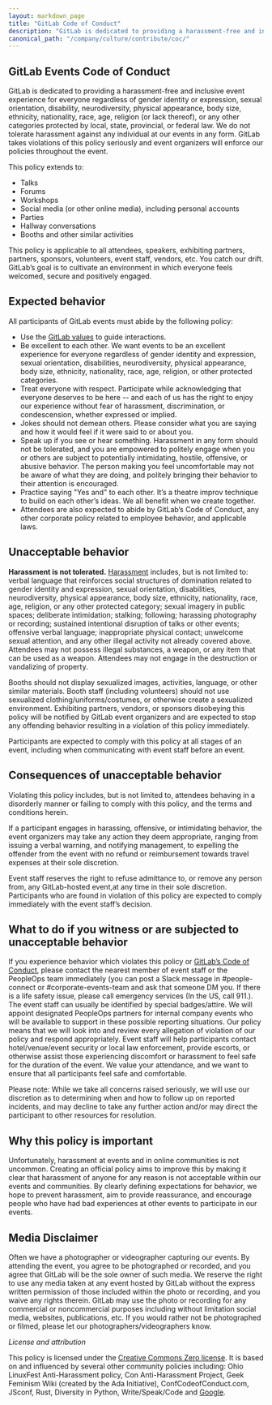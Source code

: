 ```yaml
---
layout: markdown_page
title: "GitLab Code of Conduct"
description: "GitLab is dedicated to providing a harassment-free and inclusive event experience for everyone!"
canonical_path: "/company/culture/contribute/coc/"
---
```


## GitLab Events Code of Conduct
 
GitLab is dedicated to providing a harassment-free and inclusive event experience for everyone regardless of gender identity or expression, sexual orientation, disability, neurodiversity, physical appearance, body size, ethnicity, nationality, race, age, religion (or lack thereof), or any other categories protected by local, state, provincial, or federal law. We do not tolerate harassment against any individual at our events in any form. GitLab takes violations of this policy seriously and event organizers will enforce our policies throughout the event. 
 
This policy extends to: 
- Talks
- Forums
- Workshops
- Social media (or other online media), including personal accounts
- Parties
- Hallway conversations
- Booths and other similar activities 
 
This policy is applicable to all attendees, speakers, exhibiting partners, partners, sponsors, volunteers, event staff, vendors, etc. You catch our drift. GitLab’s goal is to cultivate an environment in which everyone feels welcomed, secure and positively engaged.
 
## Expected behavior
 
All participants of GitLab events must abide by the following policy:
- Use the [GitLab values](/handbook/values/#credit) to guide interactions.
- Be excellent to each other. We want events to be an excellent experience for everyone regardless of gender identity and expression, sexual orientation, disabilities, neurodiversity, physical appearance, body size, ethnicity, nationality, race, age, religion, or other protected categories.
- Treat everyone with respect. Participate while acknowledging that everyone deserves to be here -- and each of us has the right to enjoy our experience without fear of harassment, discrimination, or condescension, whether expressed or implied.
- Jokes should not demean others. Please consider what you are saying and how it would feel if it were said to or about you.
- Speak up if you see or hear something. Harassment in any form should not be tolerated, and you are empowered to politely engage when you or others are subject to potentially intimidating, hostile, offensive, or abusive behavior. The person making you feel uncomfortable may not be aware of what they are doing, and politely bringing their behavior to their attention is encouraged.
- Practice saying "Yes and" to each other. It’s a theatre improv technique to build on each other’s ideas. We all benefit when we create together.
- Attendees are also expected to abide by GitLab’s Code of Conduct, any other corporate policy related to employee behavior, and applicable laws.
 
## Unacceptable behavior
 
**Harassment is not tolerated.** [Harassment](/handbook/anti-harassment/#types-of-harassment) includes, but is not limited to: verbal language that reinforces social structures of domination related to gender identity and expression, sexual orientation, disabilities, neurodiversity, physical appearance, body size, ethnicity, nationality, race, age, religion, or any other protected category; sexual imagery in public spaces; deliberate intimidation; stalking; following; harassing photography or recording; sustained intentional disruption of talks or other events; offensive verbal language; inappropriate physical contact; unwelcome sexual attention, and any other illegal activity not already covered above. 
Attendees may not possess illegal substances, a weapon, or any item that can be used as a weapon. Attendees may not engage in the destruction or vandalizing of property.
 
Booths should not display sexualized images, activities, language, or other similar materials. Booth staff (including volunteers) should not use sexualized clothing/uniforms/costumes, or otherwise create a sexualized environment. Exhibiting partners, vendors, or sponsors disobeying this policy will be notified by GitLab event organizers and are expected to stop any offending behavior resulting in a violation of this policy immediately.
 
Participants are expected to comply with this policy at all stages of an event, including when communicating with event staff before an event.
 
## Consequences of unacceptable behavior
 
Violating this policy includes, but is not limited to, attendees behaving in a disorderly manner or failing to comply with this policy, and the terms and conditions herein.
 
If a participant engages in harassing, offensive, or intimidating behavior, the event organizers may take any action they deem appropriate, ranging from issuing a verbal warning, and notifying management, to expelling the offender from the event with no refund or reimbursement towards travel expenses at their sole discretion.
 
Event staff reserves the right to refuse admittance to, or remove any person from, any GitLab-hosted event,at any time in their sole discretion. Participants who are found in violation of this policy are expected to comply immediately with the event staff’s decision.
 
## What to do if you witness or are subjected to unacceptable behavior
 
If you experience behavior which violates this policy or [GitLab’s Code of Conduct](https://ir.gitlab.com/static-files/7d8c7eb3-cb17-4d68-a607-1b7a1fa1c95d), please contact the nearest member of event staff or the PeopleOps team immediately (you can post a Slack message in #people-connect or #corporate-events-team and ask that someone DM you. If there is a life safety issue, please call emergency services (In the US, call 911.). The event staff can usually be identified by special badges/attire. We will appoint designated PeopleOps partners for internal company events who will be available to support in these possible reporting situations. Our policy means that we will look into and review every allegation of violation of our policy and respond appropriately. Event staff will help participants contact hotel/venue/event security or local law enforcement, provide escorts, or otherwise assist those experiencing discomfort or harassment to feel safe for the duration of the event. We value your attendance, and we want to ensure that all participants feel safe and comfortable.
 
Please note: While we take all concerns raised seriously, we will use our discretion as to determining when and how to follow up on reported incidents, and may decline to take any further action and/or may direct the participant to other resources for resolution.
 
## Why this policy is important
 
Unfortunately, harassment at events and in online communities is not uncommon. Creating an official policy aims to improve this by making it clear that harassment of anyone for any reason is not acceptable within our events and communities.
By clearly defining expectations for behavior, we hope to prevent harassment, aim to provide reassurance, and encourage people who have had bad experiences at other events to participate in our events.
 
## Media Disclaimer
 
Often we have a photographer or videographer capturing our events. By attending the event, you agree to be photographed or recorded, and you agree that GitLab will be the sole owner of such media. We reserve the right to use any media taken at any event hosted by GitLab without the express written permission of those included within the photo or recording, and you waive any rights therein. GitLab may use the photo or recording for any commercial or noncommercial purposes including without limitation social media, websites, publications, etc. If you would rather not be photographed or filmed, please let our photographers/videographers know.
 
_License and attribution_
 
This policy is licensed under the [Creative Commons Zero license](https://creativecommons.org/publicdomain/zero/1.0/).
It is based on and influenced by several other community policies including: Ohio LinuxFest Anti-Harassment policy, Con Anti-Harassment Project, Geek Feminism Wiki (created by the Ada Initiative), ConfCodeofConduct.com, JSconf, Rust, Diversity in Python, Write/Speak/Code and [Google](https://www.google.com/events/policy/anti-harassmentpolicy.html).
